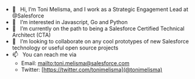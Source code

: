 - 👋  &nbsp; Hi, I’m Toni Melisma, and I work as a Strategic Engagement Lead at @Salesforce
- 👀  &nbsp; I’m interested in Javascript, Go and Python
- 🌱  &nbsp; I’m currently on the path to being a Salesforce Certified Technical Architect (CTA)
- 💞️  &nbsp; I’m looking to collaborate on any cool prototypes of new Salesforce technology or useful open source projects
- 📫  &nbsp; You can reach me via
  - Email: [mailto:toni.melisma@salesforce.com](toni.melisma@salesforce.com)
  - Twitter: [https://twitter.com/tonimelisma](@tonimelisma)
